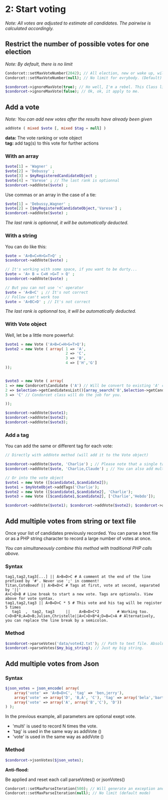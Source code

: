 # 2: Start voting
_Note: All votes are adjusted to estimate all candidates. The pairwise is calculated accordingly._

## Restrict the number of possible votes for one election
_Note: By default, there is no limit_  

```php
Condorcet::setMaxVoteNumber(2042); // All election, new or wake up, will be limit at this maximum vote number.
Condorcet::setMaxVoteNumber(null); // No limit for evrybody. (Default)

$condorcet->ignoreMaxVote(true); // Ho well, I'm a rebel. This Class limit do not apply to me.
$condorcet->ignoreMaxVote(false); // Ok, ok, it apply to me.
```

## Add a vote
_Note: You can add new votes after the results have already been given_  


```php
addVote ( mixed $vote [, mixed $tag = null] )
```
**data:** The vote ranking or vote object   
**tag:** add tag(s) to this vote for further actions



### With an array
```php
$vote[1] = 'Wagner' ;  
$vote[2] = 'Debussy' ;  
$vote[3] = $myRegisteredCandidateObject ;  
$vote[4] = 'Varese' ; // The last rank is optionnal 
$condorcet->addVote($vote) ;  
```

Use commas or an array in the case of a tie:  
```php
$vote[1] = 'Debussy,Wagner' ;  
$vote[2] = [$myRegisteredCandidateObject,'Varese'] ;  
$condorcet->addVote($vote) ; 
```

*The last rank is optionnal, it will be automatically deducted.*  

### With a string
You can do like this:

```php
$vote = 'A>B=C=H>G=T>Q' ;
$condorcet->addVote($vote) ;  

// It's working with some space, if you want to be durty...
$vote = 'A> B = C=H >G=T > Q' ;
$condorcet->addVote($vote) ;  

// But you can not use '<' operator
$vote = 'A<B<C' ; // It's not correct
// Follow can't work too
$vote = 'A>BC>D' ; // It's not correct
```

*The last rank is optionnal too, it will be automatically deducted.* 


### With Vote object
Well, let be a little more powerful:

```php
$vote1 = new Vote ('A>B=C=H>G=T>Q');
$vote2 = new Vote ( array( 1 => 'A',
                           2 => 'C',
                           3 => 'B',
                           4 => ['H','G']
));


$vote3 = new Vote ( array(
1 => new Condorcet\Candidate ('A') // Will be convert to existing 'A' candidate object
2 => $election->getCandidatesList()[array_search('B',$election->getCandidatesList(),false)] // Put the object corresponding to the 'B' candidate from getCandidatesList method. Off course, ou can also just entrer string 'B' and Condorcet class will do the job for you.
3 => 'C' // Condorcet class will do the job for you.

));

$condorcet->addVote($vote1);  
$condorcet->addVote($vote2);  
$condorcet->addVote($vote3);  
```

### Add a tag
You can add the same or different tag for each vote:  
```php
// Directly with addVote method (will add it to the Vote object)

$condorcet->addVote($vote, 'Charlie') ; // Please note that a single tag is always created for each vote. 
$condorcet->addVote($vote, 'Charlie,Claude') ; // You can also add multiple tags, separated by commas. 

// Or into the vote object
$vote1 = new Vote ([$candidate1,$candidate2]);
$vote1 = $myVoteObjet->addTags('Charlie');
$vote2 = new Vote ([$candidate1,$candidate2], 'Charlie');
$vote3 = new Vote ([$candidate1,$candidate2], ['Charlie','Hebdo']);

$condorcet->addVote($vote1); $condorcet->addVote($vote2); $condorcet->addVote($vote3);
```   

## Add multiple votes from string or text file
Once your list of candidates previously recorded. You can parse a text file or as a PHP string character to record a large number of votes at once.   

*You can simultaneously combine this method with traditional PHP calls above.*  

### Syntax
```
tag1,tag2,tag3[...] || A>B=D>C # A comment at the end of the line prefixed by '#'. Never use ';' in comment!
Titan,CoteBoeuf || A>B=D>C # Tags at first, vote at second, separated by '||'
A>C>D>B # Line break to start a new vote. Tags are optionals. View above for vote syntax.
tag1,tag2,tag3 || A>B=D>C * 5 # This vote and his tag will be register 5 times
   tag1  ,  tag2, tag3     ||    A>B=D>C*2        # Working too.
C>D>B*8;A=D>B;Julien,Christelle||A>C>D>B*4;D=B=C>A # Alternatively, you can replace the line break by a semicolon.
``` 

### Method
```php
$condorcet->parseVotes('data/vote42.txt'); // Path to text file. Absolute or relative.
$condorcet->parseVotes($my_big_string); // Just my big string.
```

## Add multiple votes from Json

### Syntax
```php
$json_votes = json_encode( array(
	array('vote' => 'A>B=D>C', 'tag' => 'ben,jerry'),
	array('vote' => array('D', 'B,A', 'C'), 'tag' => array('bela','bartok'), 'multi' => 5),
	array('vote' => array('A', array('B','C'), 'D'))
) );
``` 

In the previous example, all parameters are optional exept vote.
* 'multi' is used to record N times the vote.   
* 'tag' is used in the same way as addVote ()  
* 'vote' is used in the same way as addVote ()   

### Method
```php
$condorcet->jsonVotes($json_votes);
```

**Anti-flood:**

Be applied and reset each call parseVotes() or jsonVotes()   

```php
Condorcet::setMaxParseIteration(500); // Will generate an exception and stop after 500 registered vote by call.
Condorcet::setMaxParseIteration(null); // No limit (default mode)
```  
